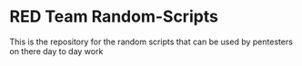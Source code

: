 # RED Team Random-Scripts
This is the repository for the random scripts that can be used by pentesters on there day to day work

